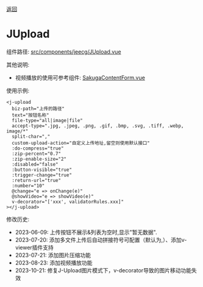 [返回](../)

# JUpload

组件路径: [src/components/jeecg/JUpload.vue](https://github.com/yoko-murasame/ant-design-vue-jeecg/blob/yoko/src/components/jeecg/JUpload.vue)

其他说明:

* 视频播放的使用可参考组件: [SakugaContentForm.vue](https://github.com/yoko-murasame/ant-design-vue-jeecg/blob/yoko/src/views/sakuga/modules/SakugaContentForm.vue)

使用示例:
```vue
<j-upload 
  biz-path="上传的路径"
  text="按钮名称"
  file-type="all|image|file"
  accept-type=".jpg, .jpeg, .png, .gif, .bmp, .svg, .tiff, .webp, image/*"
  split-char=","
  custom-upload-action="自定义上传地址,留空则使用默认接口"
  :do-compress="true"
  :zip-percent="0.7"
  :zip-enable-size="2"
  :disabled="false"
  :button-visible="true"
  :trigger-change="true"
  :return-url="true"
  :number="10"
  @change="e => onChange(e)"
  @showVideo="e => showVideo(e)"
  v-decorator="['xxx', validatorRules.xxx]"
></j-upload>
```

修改历史:
* 2023-06-09: 上传按钮不展示&列表为空时,显示"暂无数据".
* 2023-07-20: 添加多文件上传后自动拼接符号可配置（默认为,）、添加v-viewer插件支持
* 2023-07-21: 添加图片压缩功能
* 2023-08-23: 添加视频播放功能
* 2023-10-21: 修复J-Upload图片模式下，v-decorator导致的图片移动功能失效
